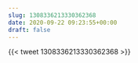 ```yaml
---
slug: 1308336213330362368
date: 2020-09-22 09:23:55+00:00
draft: false
---
```


{{< tweet 1308336213330362368 >}}

